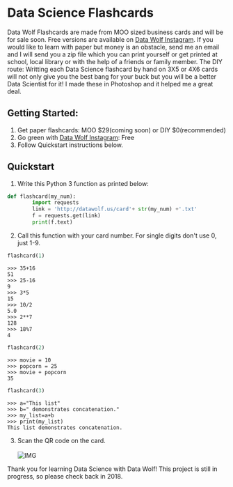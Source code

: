 # Data Science Flashcards
Data Wolf Flashcards are made from MOO sized business cards and will be for sale soon. Free versions are available on [Data Wolf Instagram](https://www.instagram.com/datawolf.us/). If you would like to learn with paper but money is an obstacle, send me an email and I will send you a zip file which you can print yourself or get printed at school, local library or with the help of a friends or family member. The DIY route: Writting each Data Science flashcard by hand on 3X5 or 4X6 cards will not only give you the best bang for your buck but you will be a better Data Scientist for it! I made these in Photoshop and it helped me a great deal.

## Getting Started:
1. Get paper flashcards: MOO $29(coming soon) or DIY $0(recommended)
2. Go green with [Data Wolf Instagram](https://www.instagram.com/datawolf.us/): Free
3. Follow Quickstart instructions below.

## Quickstart

1. Write this Python 3 function as printed below:

```python
def flashcard(my_num):
        import requests
        link = 'http://datawolf.us/card'+ str(my_num) +'.txt'
        f = requests.get(link)
        print(f.text)
```

2. Call this function with your card number. For single digits don't use 0, just 1-9.

```python
flashcard(1)
```

    >>> 35+16
    51
    >>> 25-16
    9
    >>> 3*5
    15
    >>> 10/2
    5.0
    >>> 2**7
    128
    >>> 18%7
    4



```python
flashcard(2)
```

    >>> movie = 10
    >>> popcorn = 25
    >>> movie + popcorn
    35
    



```python
flashcard(3)
```

    >>> a="This list"
    >>> b=" demonstrates concatenation."
    >>> my_list=a+b
    >>> print(my_list)
    This list demonstrates concatenation.
    

3. Scan the QR code on the card.<br><br>
<left>![IMG](https://github.com/data-wolf/data-wolf.github.io/blob/master/img/Screen%20Shot.png?raw=true)

Thank you for learning Data Science with Data Wolf!
This project is still in progress, so please check back in 2018.
